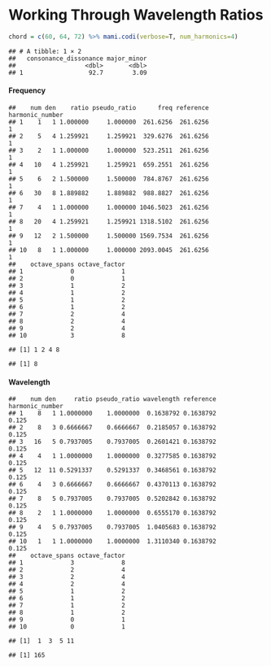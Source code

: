 Working Through Wavelength Ratios
================

``` r
chord = c(60, 64, 72) %>% mami.codi(verbose=T, num_harmonics=4)
```

    ## # A tibble: 1 × 2
    ##   consonance_dissonance major_minor
    ##                   <dbl>       <dbl>
    ## 1                  92.7        3.09

#### Frequency

    ##    num den    ratio pseudo_ratio      freq reference harmonic_number
    ## 1    1   1 1.000000     1.000000  261.6256  261.6256               1
    ## 2    5   4 1.259921     1.259921  329.6276  261.6256               1
    ## 3    2   1 1.000000     1.000000  523.2511  261.6256               1
    ## 4   10   4 1.259921     1.259921  659.2551  261.6256               1
    ## 5    6   2 1.500000     1.500000  784.8767  261.6256               1
    ## 6   30   8 1.889882     1.889882  988.8827  261.6256               1
    ## 7    4   1 1.000000     1.000000 1046.5023  261.6256               1
    ## 8   20   4 1.259921     1.259921 1318.5102  261.6256               1
    ## 9   12   2 1.500000     1.500000 1569.7534  261.6256               1
    ## 10   8   1 1.000000     1.000000 2093.0045  261.6256               1
    ##    octave_spans octave_factor
    ## 1             0             1
    ## 2             0             1
    ## 3             1             2
    ## 4             1             2
    ## 5             1             2
    ## 6             1             2
    ## 7             2             4
    ## 8             2             4
    ## 9             2             4
    ## 10            3             8

    ## [1] 1 2 4 8

    ## [1] 8

#### Wavelength

    ##    num den     ratio pseudo_ratio wavelength reference harmonic_number
    ## 1    8   1 1.0000000    1.0000000  0.1638792 0.1638792           0.125
    ## 2    8   3 0.6666667    0.6666667  0.2185057 0.1638792           0.125
    ## 3   16   5 0.7937005    0.7937005  0.2601421 0.1638792           0.125
    ## 4    4   1 1.0000000    1.0000000  0.3277585 0.1638792           0.125
    ## 5   12  11 0.5291337    0.5291337  0.3468561 0.1638792           0.125
    ## 6    4   3 0.6666667    0.6666667  0.4370113 0.1638792           0.125
    ## 7    8   5 0.7937005    0.7937005  0.5202842 0.1638792           0.125
    ## 8    2   1 1.0000000    1.0000000  0.6555170 0.1638792           0.125
    ## 9    4   5 0.7937005    0.7937005  1.0405683 0.1638792           0.125
    ## 10   1   1 1.0000000    1.0000000  1.3110340 0.1638792           0.125
    ##    octave_spans octave_factor
    ## 1             3             8
    ## 2             2             4
    ## 3             2             4
    ## 4             2             4
    ## 5             1             2
    ## 6             1             2
    ## 7             1             2
    ## 8             1             2
    ## 9             0             1
    ## 10            0             1

    ## [1]  1  3  5 11

    ## [1] 165
